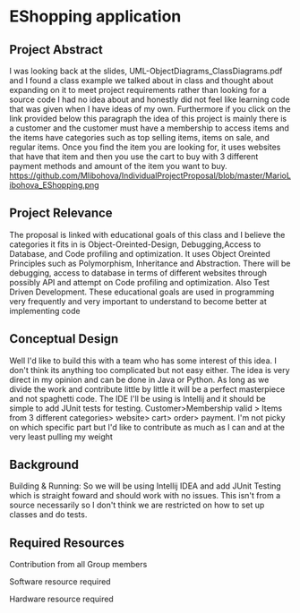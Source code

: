 
# EShopping application
## Project Abstract
I was looking back at the slides, UML-ObjectDiagrams_ClassDiagrams.pdf and I found a class example we talked about in class and thought about expanding on it to meet project requirements rather than looking for a source code I had no idea about and honestly did not feel like learning code that was given when I have ideas of my own. Furthermore if you click on the link provided below this paragraph the idea of this project is mainly there is a customer and the customer must have a membership to access items and the items have categories such as top selling items, items on sale, and regular items. Once you find the item you are looking for, it uses websites that have that item and then you use the cart to buy with 3 different payment methods and amount of the item you want to buy.
https://github.com/Mlibohova/IndividualProjectProposal/blob/master/MarioLibohova_EShopping.png

## Project Relevance
The proposal is linked with educational goals of this class and I believe the categories it fits in is Object-Oreinted-Design, Debugging,Access to Database, and Code profiling and optimization. It uses Object Oreinted Principles such as Polymorphism, Inheritance and Abstraction. There will be debugging, access to database in terms of different websites through possibly API and attempt on Code profiling and optimization. Also Test Driven Development. These educational goals are used in programming very frequently and very important to understand to become better at implementing code

## Conceptual Design
Well I'd like to build this with a team who has some interest of this idea. I don't think its anything too complicated but not easy either. The idea is very direct in my opinion and can be done in Java or Python. As long as we divide the work and contribute little by little it will be a perfect masterpiece and not spaghetti code. The IDE I'll be using is Intellij and it should be simple to add JUnit tests for testing. Customer>Membership valid > Items from 3 different categories> website> cart> order> payment. I'm not picky on which specific part but I'd like to contribute as much as I can and at the very least pulling my weight

## Background

Building & Running: So we will be using Intellij IDEA and add JUnit Testing which is straight foward and should work with no issues. This isn't from a source necessarily so I don't think we are restricted on how to set up classes and do tests.

## Required Resources

Contribution from all Group members

Software resource required

Hardware resource required
